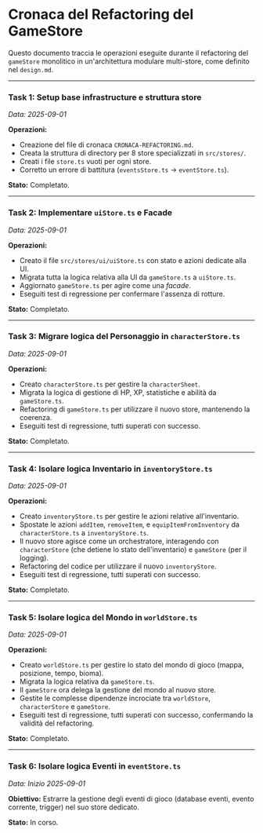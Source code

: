 # Cronaca del Refactoring del GameStore

Questo documento traccia le operazioni eseguite durante il refactoring del `gameStore` monolitico in un'architettura modulare multi-store, come definito nel `design.md`.

---

### **Task 1: Setup base infrastructure e struttura store**
*Data: 2025-09-01*

**Operazioni:**
- Creazione del file di cronaca `CRONACA-REFACTORING.md`.
- Creata la struttura di directory per 8 store specializzati in `src/stores/`.
- Creati i file `store.ts` vuoti per ogni store.
- Corretto un errore di battitura (`eventsStore.ts` -> `eventStore.ts`).

**Stato:** Completato.

---

### **Task 2: Implementare `uiStore.ts` e Facade**
*Data: 2025-09-01*

**Operazioni:**
- Creato il file `src/stores/ui/uiStore.ts` con stato e azioni dedicate alla UI.
- Migrata tutta la logica relativa alla UI da `gameStore.ts` a `uiStore.ts`.
- Aggiornato `gameStore.ts` per agire come una *facade*.
- Eseguiti test di regressione per confermare l'assenza di rotture.

**Stato:** Completato.

---

### **Task 3: Migrare logica del Personaggio in `characterStore.ts`**
*Data: 2025-09-01*

**Operazioni:**
- Creato `characterStore.ts` per gestire la `characterSheet`.
- Migrata la logica di gestione di HP, XP, statistiche e abilità da `gameStore.ts`.
- Refactoring di `gameStore.ts` per utilizzare il nuovo store, mantenendo la coerenza.
- Eseguiti test di regressione, tutti superati con successo.

**Stato:** Completato.

---

### **Task 4: Isolare logica Inventario in `inventoryStore.ts`**
*Data: 2025-09-01*

**Operazioni:**
- Creato `inventoryStore.ts` per gestire le azioni relative all'inventario.
- Spostate le azioni `addItem`, `removeItem`, e `equipItemFromInventory` da `characterStore.ts` a `inventoryStore.ts`.
- Il nuovo store agisce come un orchestratore, interagendo con `characterStore` (che detiene lo stato dell'inventario) e `gameStore` (per il logging).
- Refactoring del codice per utilizzare il nuovo `inventoryStore`.
- Eseguiti test di regressione, tutti superati con successo.

**Stato:** Completato.

---

### **Task 5: Isolare logica del Mondo in `worldStore.ts`**
*Data: 2025-09-01*

**Operazioni:**
- Creato `worldStore.ts` per gestire lo stato del mondo di gioco (mappa, posizione, tempo, bioma).
- Migrata la logica relativa da `gameStore.ts`.
- Il `gameStore` ora delega la gestione del mondo al nuovo store.
- Gestite le complesse dipendenze incrociate tra `worldStore`, `characterStore` e `gameStore`.
- Eseguiti test di regressione, tutti superati con successo, confermando la validità del refactoring.

**Stato:** Completato.

---

### **Task 6: Isolare logica Eventi in `eventStore.ts`**
*Data: Inizio 2025-09-01*

**Obiettivo:** Estrarre la gestione degli eventi di gioco (database eventi, evento corrente, trigger) nel suo store dedicato.

**Stato:** In corso.
